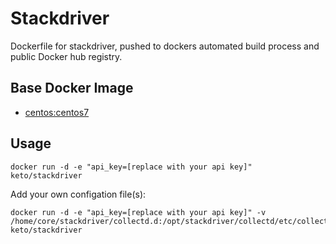 # Stackdriver

Dockerfile for stackdriver, pushed to dockers automated build process and public Docker hub registry.


## Base Docker Image

* [centos:centos7](https://registry.hub.docker.com/_/centos/)


## Usage

	docker run -d -e "api_key=[replace with your api key]" keto/stackdriver


Add your own configation file(s):

	docker run -d -e "api_key=[replace with your api key]" -v /home/core/stackdriver/collectd.d:/opt/stackdriver/collectd/etc/collectd.d:ro keto/stackdriver

